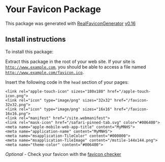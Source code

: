 # Your Favicon Package

This package was generated with [RealFaviconGenerator](https://realfavicongenerator.net/) [v0.16](https://realfavicongenerator.net/change_log#v0.16)

## Install instructions

To install this package:

Extract this package in the root of your web site. If your site is <code>http://www.example.com</code>, you should be able to access a file named <code>http://www.example.com/favicon.ico</code>.

Insert the following code in the `head` section of your pages:

    <link rel="apple-touch-icon" sizes="180x180" href="/apple-touch-icon.png">
    <link rel="icon" type="image/png" sizes="32x32" href="/favicon-32x32.png">
    <link rel="icon" type="image/png" sizes="16x16" href="/favicon-16x16.png">
    <link rel="manifest" href="/site.webmanifest">
    <link rel="mask-icon" href="/safari-pinned-tab.svg" color="#006400">
    <meta name="apple-mobile-web-app-title" content="MyMNHS">
    <meta name="application-name" content="MyMNHS">
    <meta name="msapplication-TileColor" content="#000000">
    <meta name="msapplication-TileImage" content="/mstile-144x144.png">
    <meta name="theme-color" content="#006400">

*Optional* - Check your favicon with the [favicon checker](https://realfavicongenerator.net/favicon_checker)